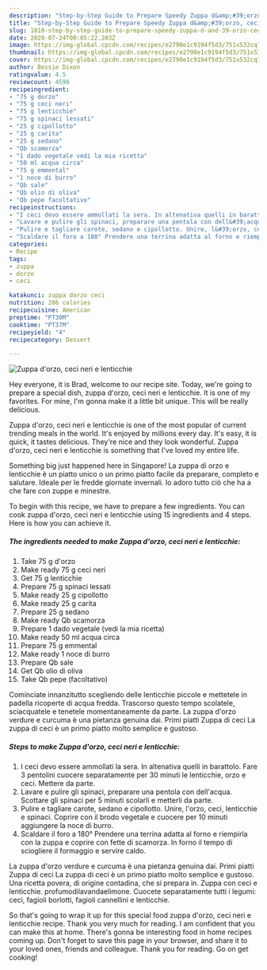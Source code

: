 ```yaml
---
description: "Step-by-Step Guide to Prepare Speedy Zuppa d&amp;#39;orzo, ceci neri e lenticchie"
title: "Step-by-Step Guide to Prepare Speedy Zuppa d&amp;#39;orzo, ceci neri e lenticchie"
slug: 1810-step-by-step-guide-to-prepare-speedy-zuppa-d-and-39-orzo-ceci-neri-e-lenticchie
date: 2020-07-24T00:05:22.203Z
image: https://img-global.cpcdn.com/recipes/e2790e1c9194f5d3/751x532cq70/zuppa-dorzo-ceci-neri-e-lenticchie-recipe-main-photo.jpg
thumbnail: https://img-global.cpcdn.com/recipes/e2790e1c9194f5d3/751x532cq70/zuppa-dorzo-ceci-neri-e-lenticchie-recipe-main-photo.jpg
cover: https://img-global.cpcdn.com/recipes/e2790e1c9194f5d3/751x532cq70/zuppa-dorzo-ceci-neri-e-lenticchie-recipe-main-photo.jpg
author: Bessie Dixon
ratingvalue: 4.5
reviewcount: 4590
recipeingredient:
- "75 g dorzo"
- "75 g ceci neri"
- "75 g lenticchie"
- "75 g spinaci lessati"
- "25 g cipollotto"
- "25 g carita"
- "25 g sedano"
- "Qb scamorza"
- "1 dado vegetale vedi la mia ricetta"
- "50 ml acqua circa"
- "75 g emmental"
- "1 noce di burro"
- "Qb sale"
- "Qb olio di oliva"
- "Qb pepe facoltativo"
recipeinstructions:
- "I ceci devo essere ammollati la sera. In altenativa quelli in barattolo. Fare 3 pentolini cuocere separatamente per 30 minuti le lenticchie, orzo e ceci. Mettere da parte."
- "Lavare e pulire gli spinaci, preparare una pentola con dell&#39;acqua. Scottare gli spinaci per 5 minuti scolarli e metterli da parte."
- "Pulire e tagliare carote, sedano e cipollotto. Unire, l&#39;orzo, ceci, lenticchie e spinaci. Coprire con il brodo vegetale e cuocere per 10 minuti aggiungere la noce di burro."
- "Scaldare il foro a 180° Prendere una terrina adatta al forno e riempirla con la zuppa e coprire con fette di scamorza. In forno il tempo di sciogliere il formaggio e servire caldo."
categories:
- Recipe
tags:
- zuppa
- dorzo
- ceci

katakunci: zuppa dorzo ceci 
nutrition: 286 calories
recipecuisine: American
preptime: "PT30M"
cooktime: "PT37M"
recipeyield: "4"
recipecategory: Dessert

---
```



![Zuppa d&#39;orzo, ceci neri e lenticchie](https://img-global.cpcdn.com/recipes/e2790e1c9194f5d3/751x532cq70/zuppa-dorzo-ceci-neri-e-lenticchie-recipe-main-photo.jpg)

Hey everyone, it is Brad, welcome to our recipe site. Today, we're going to prepare a special dish, zuppa d&#39;orzo, ceci neri e lenticchie. It is one of my favorites. For mine, I'm gonna make it a little bit unique. This will be really delicious.

Zuppa d&#39;orzo, ceci neri e lenticchie is one of the most popular of current trending meals in the world. It's enjoyed by millions every day. It's easy, it is quick, it tastes delicious. They're nice and they look wonderful. Zuppa d&#39;orzo, ceci neri e lenticchie is something that I've loved my entire life.

Something big just happened here in Singapore! La zuppa di orzo e lenticchie è un piatto unico o un primo piatto facile da preparare, completo e salutare. Ideale per le fredde giornate invernali. Io adoro tutto ciò che ha a che fare con zuppe e minestre.


To begin with this recipe, we have to prepare a few ingredients. You can cook zuppa d&#39;orzo, ceci neri e lenticchie using 15 ingredients and 4 steps. Here is how you can achieve it.

<!--inarticleads1-->

##### The ingredients needed to make Zuppa d&#39;orzo, ceci neri e lenticchie:

1. Take 75 g d&#39;orzo
1. Make ready 75 g ceci neri
1. Get 75 g lenticchie
1. Prepare 75 g spinaci lessati
1. Make ready 25 g cipollotto
1. Make ready 25 g carita
1. Prepare 25 g sedano
1. Make ready Qb scamorza
1. Prepare 1 dado vegetale (vedi la mia ricetta)
1. Make ready 50 ml acqua circa
1. Prepare 75 g emmental
1. Make ready 1 noce di burro
1. Prepare Qb sale
1. Get Qb olio di oliva
1. Take Qb pepe (facoltativo)


Cominciate innanzitutto scegliendo delle lenticchie piccole e mettetele in padella ricoperte di acqua fredda. Trascorso questo tempo scolatele, sciacquatele e tenetele momentaneamente da parte. La zuppa d&#39;orzo verdure e curcuma è una pietanza genuina dai. Primi piatti Zuppa di ceci La zuppa di ceci è un primo piatto molto semplice e gustoso. 

<!--inarticleads2-->

##### Steps to make Zuppa d&#39;orzo, ceci neri e lenticchie:

1. I ceci devo essere ammollati la sera. In altenativa quelli in barattolo. Fare 3 pentolini cuocere separatamente per 30 minuti le lenticchie, orzo e ceci. Mettere da parte.
1. Lavare e pulire gli spinaci, preparare una pentola con dell&#39;acqua. Scottare gli spinaci per 5 minuti scolarli e metterli da parte.
1. Pulire e tagliare carote, sedano e cipollotto. Unire, l&#39;orzo, ceci, lenticchie e spinaci. Coprire con il brodo vegetale e cuocere per 10 minuti aggiungere la noce di burro.
1. Scaldare il foro a 180° Prendere una terrina adatta al forno e riempirla con la zuppa e coprire con fette di scamorza. In forno il tempo di sciogliere il formaggio e servire caldo.


La zuppa d&#39;orzo verdure e curcuma è una pietanza genuina dai. Primi piatti Zuppa di ceci La zuppa di ceci è un primo piatto molto semplice e gustoso. Una ricetta povera, di origine contadina, che si prepara in. Zuppa con ceci e lenticchie. profumodilavandaelimone. Cuocete separatamente tutti i legumi: ceci, fagioli borlotti, fagioli cannellini e lenticchie. 

So that's going to wrap it up for this special food zuppa d&#39;orzo, ceci neri e lenticchie recipe. Thank you very much for reading. I am confident that you can make this at home. There's gonna be interesting food in home recipes coming up. Don't forget to save this page in your browser, and share it to your loved ones, friends and colleague. Thank you for reading. Go on get cooking!
